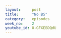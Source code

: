```yaml
---
layout:     post
title:      "No BS"
category:   episodes
week_no:    2
youtube_id: O-GFXEBDQdU
---
```


